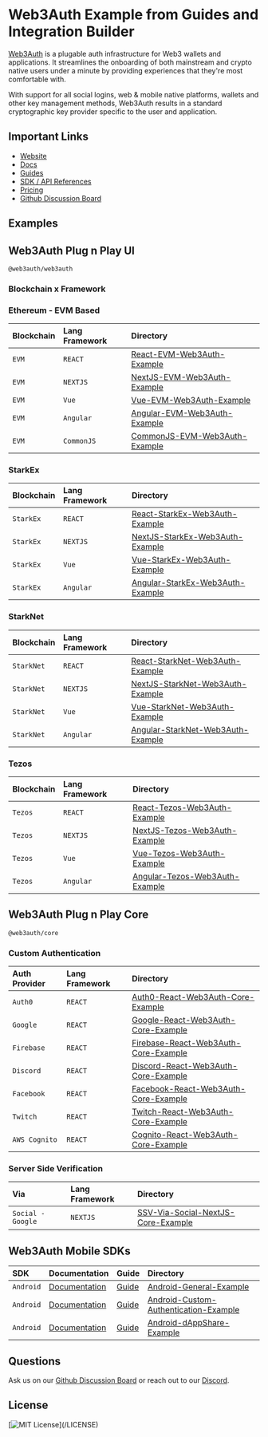 # Web3Auth Example from Guides and Integration Builder

[Web3Auth](https://web3auth.io) is a plugable auth infrastructure for Web3
wallets and applications. It streamlines the onboarding of both mainstream and
crypto native users under a minute by providing experiences that they're most
comfortable with.

With support for all social logins, web & mobile native platforms, wallets and
other key management methods, Web3Auth results in a standard cryptographic key
provider specific to the user and application.

## Important Links

- [Website](https://web3auth.io)
- [Docs](https://web3auth.io/docs)
- [Guides](https://web3auth.io/docs/guides)
- [SDK / API References](https://web3auth.io/docs/sdk)
- [Pricing](https://web3auth.io/pricing.html)
- [Github Discussion Board](https://github.com/orgs/Web3Auth/discussions)

## Examples

## Web3Auth Plug n Play UI

`@web3auth/web3auth`

### Blockchain x Framework

### Ethereum - EVM Based

| Blockchain | Lang Framework | Directory                                                                         |
| :--------- | :------------- | :-------------------------------------------------------------------------------- |
| `EVM`      | `REACT`        | [React-EVM-Web3Auth-Example](/web-modal-sdk/evm/react-evm-web3auth-example)       |
| `EVM`      | `NEXTJS`       | [NextJS-EVM-Web3Auth-Example](/web-modal-sdk/evm/nextjs-evm-web3auth-example)     |
| `EVM`      | `Vue`          | [Vue-EVM-Web3Auth-Example](/web-modal-sdk/evm/vue-evm-web3auth-example)           |
| `EVM`      | `Angular`      | [Angular-EVM-Web3Auth-Example](/web-modal-sdk/evm/angular-evm-web3auth-example)   |
| `EVM`      | `CommonJS`     | [CommonJS-EVM-Web3Auth-Example](/web-modal-sdk/evm/commonjs-evm-web3auth-example) |

### StarkEx

| Blockchain | Lang Framework | Directory                                                                                   |
| :--------- | :------------- | :------------------------------------------------------------------------------------------ |
| `StarkEx`  | `REACT`        | [React-StarkEx-Web3Auth-Example](/web-modal-sdk/starkex/react-starkex-web3auth-example)     |
| `StarkEx`  | `NEXTJS`       | [NextJS-StarkEx-Web3Auth-Example](/web-modal-sdk/starkex/nextjs-starkex-web3auth-example)   |
| `StarkEx`  | `Vue`          | [Vue-StarkEx-Web3Auth-Example](/web-modal-sdk/starkex/vue-starkex-web3auth-example)         |
| `StarkEx`  | `Angular`      | [Angular-StarkEx-Web3Auth-Example](/web-modal-sdk/starkex/angular-starkex-web3auth-example) |

### StarkNet

| Blockchain | Lang Framework | Directory                                                                                      |
| :--------- | :------------- | :--------------------------------------------------------------------------------------------- |
| `StarkNet` | `REACT`        | [React-StarkNet-Web3Auth-Example](/web-modal-sdk/starknet/react-starknet-web3auth-example)     |
| `StarkNet` | `NEXTJS`       | [NextJS-StarkNet-Web3Auth-Example](/web-modal-sdk/starknet/nextjs-starknet-web3auth-example)   |
| `StarkNet` | `Vue`          | [Vue-StarkNet-Web3Auth-Example](/web-modal-sdk/starknet/vue-starknet-web3auth-example)         |
| `StarkNet` | `Angular`      | [Angular-StarkNet-Web3Auth-Example](/web-modal-sdk/starknet/angular-starknet-web3auth-example) |

### Tezos

| Blockchain | Lang Framework | Directory                                                                             |
| :--------- | :------------- | :------------------------------------------------------------------------------------ |
| `Tezos`    | `REACT`        | [React-Tezos-Web3Auth-Example](/web-modal-sdk/tezos/react-tezos-web3auth-example)     |
| `Tezos`    | `NEXTJS`       | [NextJS-Tezos-Web3Auth-Example](/web-modal-sdk/tezos/nextjs-tezos-web3auth-example)   |
| `Tezos`    | `Vue`          | [Vue-Tezos-Web3Auth-Example](/web-modal-sdk/tezos/vue-tezos-web3auth-example)         |
| `Tezos`    | `Angular`      | [Angular-Tezos-Web3Auth-Example](/web-modal-sdk/tezos/angular-tezos-web3auth-example) |

## Web3Auth Plug n Play Core

`@web3auth/core`

### Custom Authentication

| Auth Provider | Lang Framework | Directory                                                                                               |
| :------------ | :------------- | :------------------------------------------------------------------------------------------------------ |
| `Auth0`       | `REACT`        | [Auth0-React-Web3Auth-Core-Example](/web-core-sdk/custom-authentication/auth0-react-core-example)       |
| `Google`      | `REACT`        | [Google-React-Web3Auth-Core-Example](/web-core-sdk/custom-authentication/google-react-core-example)     |
| `Firebase`    | `REACT`        | [Firebase-React-Web3Auth-Core-Example](/web-core-sdk/custom-authentication/firebase-react-core-example) |
| `Discord`     | `REACT`        | [Discord-React-Web3Auth-Core-Example](/web-core-sdk/custom-authentication/discord-react-core-example)   |
| `Facebook`    | `REACT`        | [Facebook-React-Web3Auth-Core-Example](/web-core-sdk/custom-authentication/facebook-react-core-example) |
| `Twitch`      | `REACT`        | [Twitch-React-Web3Auth-Core-Example](/web-core-sdk/custom-authentication/twitch-react-core-example)     |
| `AWS Cognito` | `REACT`        | [Cognito-React-Web3Auth-Core-Example](/web-core-sdk/custom-authentication/cognito-react-core-example)   |

### Server Side Verification

| Via               | Lang Framework | Directory                                                                                                       |
| :---------------- | :------------- | :-------------------------------------------------------------------------------------------------------------- |
| `Social - Google` | `NEXTJS`       | [SSV-Via-Social-NextJS-Core-Example](/web-core-sdk/server-side-verification/ssv-via-social-nextjs-core-example) |

## Web3Auth Mobile SDKs

| SDK       | Documentation                                         | Guide                                            | Directory                                                                        |
| :-------- | :---------------------------------------------------- | :----------------------------------------------- | :------------------------------------------------------------------------------- |
| `Android` | [Documentation](https://web3auth.io/docs/sdk/android) | [Guide](https://web3auth.io/docs/guides/android) | [Android-General-Example](/android/general-example/)                             |
| `Android` | [Documentation](https://web3auth.io/docs/sdk/android) | [Guide](https://web3auth.io/docs/guides/android) | [Android-Custom-Authentication-Example](/android/custom-authentication-example/) |
| `Android` | [Documentation](https://web3auth.io/docs/sdk/android) | [Guide](https://web3auth.io/docs/guides/android) | [Android-dAppShare-Example](/android/dapp-share-example/)                        |

## Questions

Ask us on our
[Github Discussion Board](https://github.com/orgs/Web3Auth/discussions) or reach
out to our [Discord](https://discord.gg/web3auth).

## License

[![MIT License](https://img.shields.io/apm/l/atomic-design-ui.svg?)](/LICENSE)
